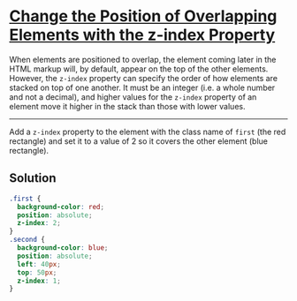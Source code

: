 # [Change the Position of Overlapping Elements with the z-index Property](https://learn.freecodecamp.org/responsive-web-design/applied-visual-design/change-the-position-of-overlapping-elements-with-the-z-index-property)

When elements are positioned to overlap, the element coming later in the HTML markup will, by default, appear on the top of the other elements. However, the `z-index` property can specify the order of how elements are stacked on top of one another. It must be an integer (i.e. a whole number and not a decimal), and higher values for the `z-index` property of an element move it higher in the stack than those with lower values.

---

Add a `z-index` property to the element with the class name of `first` (the red rectangle) and set it to a value of 2 so it covers the other element (blue rectangle).

## Solution

```css
.first {
  background-color: red;
  position: absolute;
  z-index: 2;
}
.second {
  background-color: blue;
  position: absolute;
  left: 40px;
  top: 50px;
  z-index: 1;
}
```